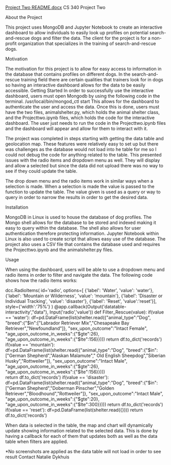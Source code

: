 [Project Two README.docx](https://github.com/nat-dykh/protfolio/files/6989198/Project.Two.README.docx)
CS 340 Project Two

About the Project

This project uses MongoDB and Jupyter Notebook to create an interactive dashboard to allow individuals to easily look up profiles on potential search-and-rescue dogs and filter the data. The client for the project is for a non-profit organization that specializes in the training of search-and-rescue dogs.

Motivation

The motivation for this project is to allow for easy access to information in the database that contains profiles on different dogs. In the search-and-rescue training field there are certain qualities that trainers look for in dogs so having an interactive dashboard allows for the data to be easily accessible.
Getting Started
In order to successfully use the interactive dashboard, users must open Mongodb by using the following code in the terminal.
/usr/local/bin/mongod_ctl start
This allows for the dashboard to authenticate the user and access the data.
Once this is done, users must have the two files, animalshelter.py, which holds the animal shelter class, and the Projecttwo.ipynb files, which holds the code for the interactive dashboard. The user just needs to run the code in the Projecttwo.ipynb files and the dashboard will appear and allow for them to interact with it.

The project was completed in steps starting with getting the data table and geolocation map. These features were relatively easy to set up but there was challenges as the database would not load into he table for me so I could not debug the code for anything related to the table. This presented issues with the radio items and dropdown menu as well. They will display and allow a selected but since the data did not upload there was no way to see if they could update the table.

The drop down menu and the radio items work in similar ways when a selection is made. When a selection is made the value is passed to the function to update the table. The value given is used as a query or way to query in order to narrow the results in order to get the desired data.

Installation

MongoDB in Linux is used to house the database of dog profiles. The Mongo shell allows for the database to be stored and indexed making it easy to query within the database. The shell also allows for user authentication therefore protecting information. Jupyter Notebook within Linux is also used to create script that allows easy use of the database. The project also uses a CSV file that contains the database used and requires the Projecttwo.ipynb and the animalshelter.py files.

Usage

When using the dashboard, users will be able to use a dropdown menu and radio items in order to filter and navigate the data. The following code shows how the radio items works:

dcc.RadioItems(
        id='radio',
        options=[
            {'label': 'Water', 'value': 'water'},
            {'label': 'Mountain or Wilderness', 'value': 'mountain'},
            {'label': 'Disaster or Individual Tracking', 'value': 'disaster'},
            {'label': 'Reset', 'value':'reset'}],
        style={'width':'75%'}
    )
@app.callback(Output('datatable-interactivity',"data"),
             Input('radio','value'))
def Filter_Rescue(value):
    if(value == 'water'):
        df=pd.DataFrame(list(shelter.read({"animal_type":"Dog",
        "breed":{"$in":["Labrador Retriever Mix","Chesapeake Bay Retriever","Newfoundland"]},
        "sex_upon_outcome":"Intact Female",
        "age_upon_outcome_in_weeks":{"$gte":26},
        "age_upon_outcome_in_weeks":{"$lte":156}})))
        return df.to_dict('records')
    if(value == 'mountain'):
        df=pd.DataFrame(list(shelter.read({"animal_type":"Dog",
        "breed":{"$in":["German Shepherd","Alaskan Malamute"," Old English Sheepdog","Siberian Husky","Rottweiler"]},
        "sex_upon_outcome":"Intact Male",
        "age_upon_outcome_in_weeks":{"$gte":26},
        "age_upon_outcome_in_weeks":{"$lte":156}})))  
        return df.to_dict('records')
    if(value == 'disaster'):
        df=pd.DataFrame(list(shelter.read({"animal_type":"Dog",
        "breed":{"$in":["German Shepherd","Doberman Pinscher","Golden Retriever","Bloodhound","Rottweiler"]},
        "sex_upon_outcome":"Intact Male",
        "age_upon_outcome_in_weeks":{"$gte":20},
        "age_upon_outcome_in_weeks":{"$lte":300}})))
        return df.to_dict('records')
    if(value == 'reset'):
        df=pd.DataFrame(list(shelter.read({})))
        return df.to_dict('records')

When data is selected in the table, the map and chart will dynamically update showing information related to the selected data. This is done by having a callback for each of them that updates both as well as the data table when filters are applied.

*No screenshots are applied as the data table will not load in order to see result
Contact
Natalie Dykhuis
